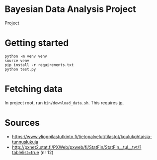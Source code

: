 # Bayesian Data Analysis Project
Project

# Getting started
```
python -m venv venv
source venv
pip install -r requirements.txt
python test.py
```

# Fetching data
In project root, run `bin/download_data.sh`.
This requires [jq](https://stedolan.github.io/jq/).

# Sources
* https://www.ylioppilastutkinto.fi/tietopalvelut/tilastot/koulukohtaisia-tunnuslukuja
* http://pxnet2.stat.fi/PXWeb/pxweb/fi/StatFin/StatFin__tul__tvt/?tablelist=true (nr 12)